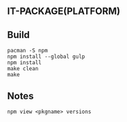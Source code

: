 IT-PACKAGE(PLATFORM)
--------------------------------

## Build
    pacman -S npm
    npm install --global gulp
    npm install
    make clean
    make

## Notes
    npm view <pkgname> versions
